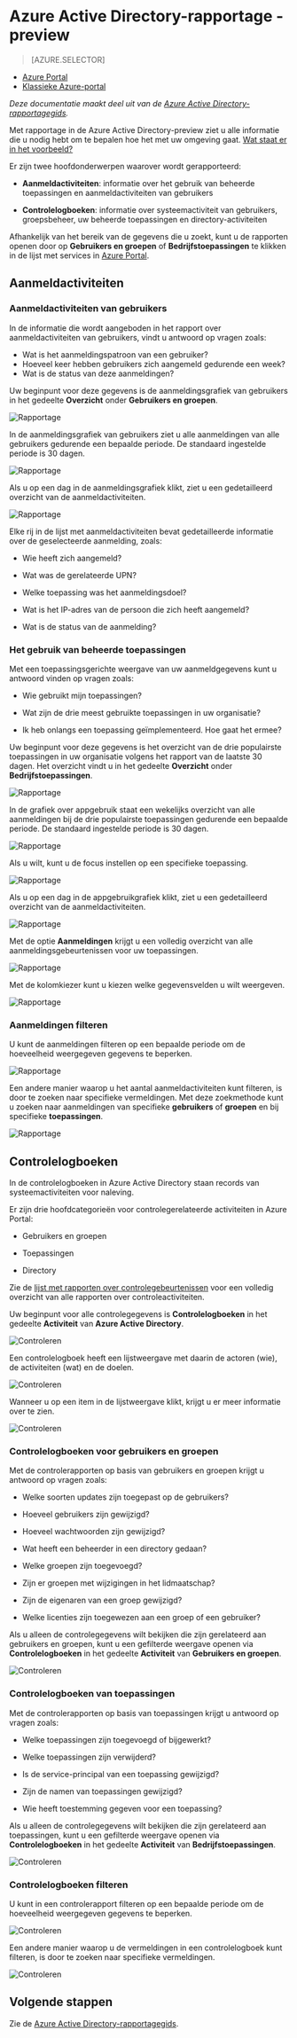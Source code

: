 <properties
   pageTitle="Azure Active Directory-rapportage - preview | Microsoft Azure"
   description="Bevat een lijst met de diverse beschikbare rapporten voor Azure Active Directory-previews"
   services="active-directory"
   documentationCenter=""
   authors="markusvi"
   manager="femila"
   editor=""/>

<tags
   ms.service="active-directory"
   ms.devlang="na"
   ms.topic="get-started-article"
   ms.tgt_pltfrm="na"
   ms.workload="identity"
   ms.date="09/30/2016"
   ms.author="markvi"/>


# Azure Active Directory-rapportage - preview

> [AZURE.SELECTOR]
- [Azure Portal](active-directory-reporting-azure-portal.md)
- [Klassieke Azure-portal](active-directory-reporting-guide.md)

*Deze documentatie maakt deel uit van de [Azure Active Directory-rapportagegids](active-directory-reporting-guide.md).*

Met rapportage in de Azure Active Directory-preview ziet u alle informatie die u nodig hebt om te bepalen hoe het met uw omgeving gaat. [Wat staat er in het voorbeeld?](active-directory-preview-explainer.md)

Er zijn twee hoofdonderwerpen waarover wordt gerapporteerd:

- **Aanmeldactiviteiten**: informatie over het gebruik van beheerde toepassingen en aanmeldactiviteiten van gebruikers

- **Controlelogboeken**: informatie over systeemactiviteit van gebruikers, groepsbeheer, uw beheerde toepassingen en directory-activiteiten

Afhankelijk van het bereik van de gegevens die u zoekt, kunt u de rapporten openen door op **Gebruikers en groepen** of **Bedrijfstoepassingen** te klikken in de lijst met services in [Azure Portal](https://portal.azure.com).

## Aanmeldactiviteiten

### Aanmeldactiviteiten van gebruikers

In de informatie die wordt aangeboden in het rapport over aanmeldactiviteiten van gebruikers, vindt u antwoord op vragen zoals:

- Wat is het aanmeldingspatroon van een gebruiker?
- Hoeveel keer hebben gebruikers zich aangemeld gedurende een week?
- Wat is de status van deze aanmeldingen?

Uw beginpunt voor deze gegevens is de aanmeldingsgrafiek van gebruikers in het gedeelte **Overzicht** onder **Gebruikers en groepen**.

 ![Rapportage](./media/active-directory-reporting-azure-portal/05.png "Reporting")

In de aanmeldingsgrafiek van gebruikers ziet u alle aanmeldingen van alle gebruikers gedurende een bepaalde periode. De standaard ingestelde periode is 30 dagen.

![Rapportage](./media/active-directory-reporting-azure-portal/02.png "Reporting")

Als u op een dag in de aanmeldingsgrafiek klikt, ziet u een gedetailleerd overzicht van de aanmeldactiviteiten.

![Rapportage](./media/active-directory-reporting-azure-portal/03.png "Reporting")

Elke rij in de lijst met aanmeldactiviteiten bevat gedetailleerde informatie over de geselecteerde aanmelding, zoals:

- Wie heeft zich aangemeld?

- Wat was de gerelateerde UPN?

- Welke toepassing was het aanmeldingsdoel?

- Wat is het IP-adres van de persoon die zich heeft aangemeld?

- Wat is de status van de aanmelding?

### Het gebruik van beheerde toepassingen

Met een toepassingsgerichte weergave van uw aanmeldgegevens kunt u antwoord vinden op vragen zoals:

- Wie gebruikt mijn toepassingen?

- Wat zijn de drie meest gebruikte toepassingen in uw organisatie?

- Ik heb onlangs een toepassing geïmplementeerd. Hoe gaat het ermee?


Uw beginpunt voor deze gegevens is het overzicht van de drie populairste toepassingen in uw organisatie volgens het rapport van de laatste 30 dagen. Het overzicht vindt u in het gedeelte **Overzicht** onder **Bedrijfstoepassingen**.

 ![Rapportage](./media/active-directory-reporting-azure-portal/06.png "Reporting")


In de grafiek over appgebruik staat een wekelijks overzicht van alle aanmeldingen bij de drie populairste toepassingen gedurende een bepaalde periode. De standaard ingestelde periode is 30 dagen.

![Rapportage](./media/active-directory-reporting-azure-portal/78.png "Reporting")

Als u wilt, kunt u de focus instellen op een specifieke toepassing.

![Rapportage](./media/active-directory-reporting-azure-portal/single_spp_usage_graph.png "Reporting")


Als u op een dag in de appgebruikgrafiek klikt, ziet u een gedetailleerd overzicht van de aanmeldactiviteiten.


![Rapportage](./media/active-directory-reporting-azure-portal/top_app_sign_ins.png "Reporting")



Met de optie **Aanmeldingen** krijgt u een volledig overzicht van alle aanmeldingsgebeurtenissen voor uw toepassingen.

![Rapportage](./media/active-directory-reporting-azure-portal/85.png "Reporting")

Met de kolomkiezer kunt u kiezen welke gegevensvelden u wilt weergeven.

![Rapportage](./media/active-directory-reporting-azure-portal/column_chooser.png "Reporting")



### Aanmeldingen filteren

U kunt de aanmeldingen filteren op een bepaalde periode om de hoeveelheid weergegeven gegevens te beperken.

![Rapportage](./media/active-directory-reporting-azure-portal/927.png "Reporting")


Een andere manier waarop u het aantal aanmeldactiviteiten kunt filteren, is door te zoeken naar specifieke vermeldingen.
Met deze zoekmethode kunt u zoeken naar aanmeldingen van specifieke **gebruikers** of **groepen** en bij specifieke **toepassingen**.


![Rapportage](./media/active-directory-reporting-azure-portal/84.png "Reporting")

## Controlelogboeken

In de controlelogboeken in Azure Active Directory staan records van systeemactiviteiten voor naleving.

Er zijn drie hoofdcategorieën voor controlegerelateerde activiteiten in Azure Portal:

- Gebruikers en groepen   

- Toepassingen

- Directory   


Zie de [lijst met rapporten over controlegebeurtenissen](active-directory-reporting-audit-events.md#list-of-audit-report-events) voor een volledig overzicht van alle rapporten over controleactiviteiten.


Uw beginpunt voor alle controlegegevens is **Controlelogboeken** in het gedeelte **Activiteit** van **Azure Active Directory**.


![Controleren](./media/active-directory-reporting-azure-portal/61.png "Auditing")


Een controlelogboek heeft een lijstweergave met daarin de actoren (wie), de activiteiten (wat) en de doelen.


![Controleren](./media/active-directory-reporting-azure-portal/345.png "Auditing")


Wanneer u op een item in de lijstweergave klikt, krijgt u er meer informatie over te zien.

![Controleren](./media/active-directory-reporting-azure-portal/873.png "Auditing")




### Controlelogboeken voor gebruikers en groepen


Met de controlerapporten op basis van gebruikers en groepen krijgt u antwoord op vragen zoals:

- Welke soorten updates zijn toegepast op de gebruikers?

- Hoeveel gebruikers zijn gewijzigd?

- Hoeveel wachtwoorden zijn gewijzigd?

- Wat heeft een beheerder in een directory gedaan?

- Welke groepen zijn toegevoegd?

- Zijn er groepen met wijzigingen in het lidmaatschap?

- Zijn de eigenaren van een groep gewijzigd?

- Welke licenties zijn toegewezen aan een groep of een gebruiker?


Als u alleen de controlegegevens wilt bekijken die zijn gerelateerd aan gebruikers en groepen, kunt u een gefilterde weergave openen via **Controlelogboeken** in het gedeelte **Activiteit** van **Gebruikers en groepen**.


![Controleren](./media/active-directory-reporting-azure-portal/93.png "Auditing")


### Controlelogboeken van toepassingen

Met de controlerapporten op basis van toepassingen krijgt u antwoord op vragen zoals:

- Welke toepassingen zijn toegevoegd of bijgewerkt?

- Welke toepassingen zijn verwijderd?

- Is de service-principal van een toepassing gewijzigd?

- Zijn de namen van toepassingen gewijzigd?

- Wie heeft toestemming gegeven voor een toepassing?


Als u alleen de controlegegevens wilt bekijken die zijn gerelateerd aan toepassingen, kunt u een gefilterde weergave openen via **Controlelogboeken** in het gedeelte **Activiteit** van **Bedrijfstoepassingen**.


![Controleren](./media/active-directory-reporting-azure-portal/134.png "Auditing")


### Controlelogboeken filteren

U kunt in een controlerapport filteren op een bepaalde periode om de hoeveelheid weergegeven gegevens te beperken.

![Controleren](./media/active-directory-reporting-azure-portal/324.png "Auditing")

Een andere manier waarop u de vermeldingen in een controlelogboek kunt filteren, is door te zoeken naar specifieke vermeldingen.

![Controleren](./media/active-directory-reporting-azure-portal/237.png "Auditing")

## Volgende stappen

Zie de [Azure Active Directory-rapportagegids](active-directory-reporting-guide.md).



<!--HONumber=Oct16_HO1-->



